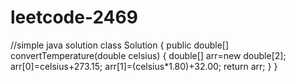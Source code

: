 # leetcode-2469
//simple java solution
class Solution {
    public double[] convertTemperature(double celsius) 
    {
        double[] arr=new double[2];
        arr[0]=celsius+273.15;
        arr[1]=(celsius*1.80)+32.00;
        return arr;
    }
}
